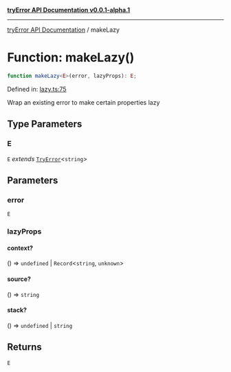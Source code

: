 [**tryError API Documentation v0.0.1-alpha.1**](../index.md)

---

[tryError API Documentation](../index.md) / makeLazy

# Function: makeLazy()

```ts
function makeLazy<E>(error, lazyProps): E;
```

Defined in: [lazy.ts:75](https://github.com/oconnorjohnson/try-error/blob/e3ae0308069a4fba073f4543d527ad76373db795/src/lazy.ts#L75)

Wrap an existing error to make certain properties lazy

## Type Parameters

### E

`E` _extends_ [`TryError`](../interfaces/TryError.md)\<`string`\>

## Parameters

### error

`E`

### lazyProps

#### context?

() => `undefined` \| `Record`\<`string`, `unknown`\>

#### source?

() => `string`

#### stack?

() => `undefined` \| `string`

## Returns

`E`
